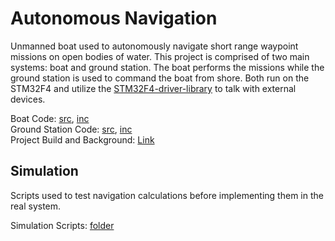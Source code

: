 # Autonomous Navigation 

Unmanned boat used to autonomously navigate short range waypoint missions on open bodies of water. This project is comprised of two main systems: boat and ground station. The boat performs the missions while the ground station is used to command the boat from shore. Both run on the STM32F4 and utilize the <a href="https://github.com/samdonnelly/STM32F4-driver-library">STM32F4-driver-library</a> to talk with external devices. 

Boat Code: <a href="https://github.com/samdonnelly/autonomous-navigation/tree/main/auto_nav/sources/boat">src</a>, <a href="https://github.com/samdonnelly/autonomous-navigation/tree/main/auto_nav/headers/boat">inc</a> \
Ground Station Code: <a href="https://github.com/samdonnelly/autonomous-navigation/tree/main/auto_nav/sources/ground_station">src</a>, <a href="https://github.com/samdonnelly/autonomous-navigation/tree/main/auto_nav/headers/ground_station">inc</a> \
Project Build and Background: <a href="https://samueldonnelly11.wixsite.com/builds/autonomous-boat">Link</a> 

## Simulation 

Scripts used to test navigation calculations before implementing them in the real system. 

Simulation Scripts: <a href="https://github.com/samdonnelly/autonomous-navigation/tree/main/simulation">folder</a> 
